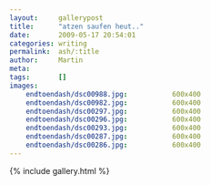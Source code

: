 ```yaml
---
layout:     gallerypost
title:      "atzen saufen heut.."
date:       2009-05-17 20:54:01
categories: writing
permalink:  ash/:title
author:     Martin
meta:
tags:       []
images:
    endtoendash/dsc00988.jpg:           600x400
    endtoendash/dsc00982.jpg:           600x400
    endtoendash/dsc00297.jpg:           600x400
    endtoendash/dsc00296.jpg:           600x400
    endtoendash/dsc00293.jpg:           600x400
    endtoendash/dsc00287.jpg:           600x400
    endtoendash/dsc00286.jpg:           600x400
---
```


{% include gallery.html %}
